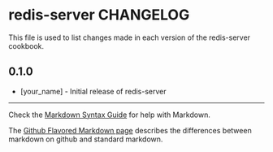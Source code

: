redis-server CHANGELOG
======================

This file is used to list changes made in each version of the redis-server cookbook.

0.1.0
-----
- [your_name] - Initial release of redis-server

- - -
Check the [Markdown Syntax Guide](http://daringfireball.net/projects/markdown/syntax) for help with Markdown.

The [Github Flavored Markdown page](http://github.github.com/github-flavored-markdown/) describes the differences between markdown on github and standard markdown.

